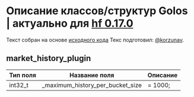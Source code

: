 # Описание классов/структур Golos | актуально для [hf 0.17.0](https://github.com/GolosChain/golos/releases/tag/v0.17.0)
Текст собран на основе [исходного кода](https://github.com/GolosChain/golos/tree/master/plugins/market_history/market_history_plugin.cpp)
Текс подготовил: [@korzunav](https://golos.io/@korzunav).
## market_history_plugin


|Тип поля|Название поля|Описание|
|--------|-------------|--------|
|int32_t|_maximum_history_per_bucket_size|= 1000;|
